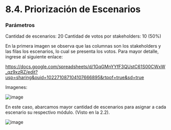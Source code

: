 # 8.4. Priorización de Escenarios

### Parámetros

Cantidad de escenarios: 20
Cantidad de votos por stakeholders: 10 (50%)

En la primera imagen se observa que las columnas son los stakeholders y las filas los escenarios, lo cual se presenta los votos.
Para mayor detalle, ingrese al siguiente enlace:

https://docs.google.com/spreadsheets/d/1GqGMnYYfF3QUstC61S00CWxW_qz9xzRZ/edit?usp=sharing&ouid=102271087104107666895&rtpof=true&sd=true

Imagenes:

![image](https://drive.google.com/uc?export=view&id=1vNOgoIH7ytVU2Z87MJNWaUpvdMqpCzq_)

En este caso, abarcamos mayor cantidad de escenarios para asignar a cada escenario su respectivo módulo. (Visto en la 2.2).

![image](https://drive.google.com/uc?export=view&id=12-0P3O8IbDIuknz4Mp_GBiyRqoFZYwfs)
